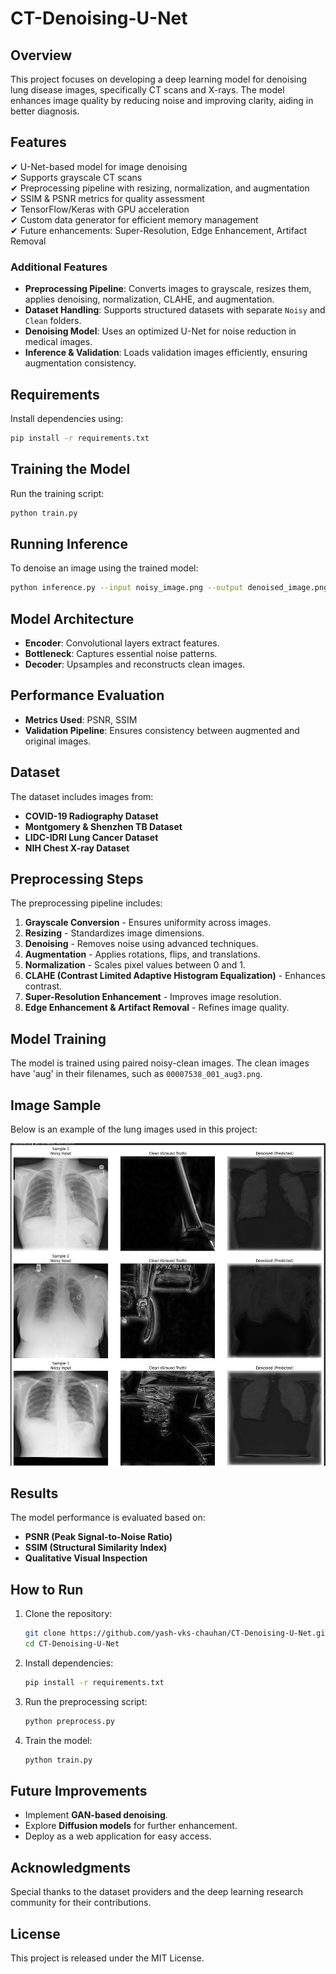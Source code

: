 # CT-Denoising-U-Net

## Overview
This project focuses on developing a deep learning model for denoising lung disease images, specifically CT scans and X-rays. The model enhances image quality by reducing noise and improving clarity, aiding in better diagnosis.

## Features
✔ U-Net-based model for image denoising  
✔ Supports grayscale CT scans  
✔ Preprocessing pipeline with resizing, normalization, and augmentation  
✔ SSIM & PSNR metrics for quality assessment  
✔ TensorFlow/Keras with GPU acceleration  
✔ Custom data generator for efficient memory management  
✔ Future enhancements: Super-Resolution, Edge Enhancement, Artifact Removal  

### Additional Features
- **Preprocessing Pipeline**: Converts images to grayscale, resizes them, applies denoising, normalization, CLAHE, and augmentation.
- **Dataset Handling**: Supports structured datasets with separate `Noisy` and `Clean` folders.
- **Denoising Model**: Uses an optimized U-Net for noise reduction in medical images.
- **Inference & Validation**: Loads validation images efficiently, ensuring augmentation consistency.

## Requirements
Install dependencies using:
```bash
pip install -r requirements.txt
```

## Training the Model
Run the training script:
```bash
python train.py
```

## Running Inference
To denoise an image using the trained model:
```bash
python inference.py --input noisy_image.png --output denoised_image.png
```

## Model Architecture
- **Encoder**: Convolutional layers extract features.
- **Bottleneck**: Captures essential noise patterns.
- **Decoder**: Upsamples and reconstructs clean images.

## Performance Evaluation
- **Metrics Used**: PSNR, SSIM
- **Validation Pipeline**: Ensures consistency between augmented and original images.

## Dataset
The dataset includes images from:
- **COVID-19 Radiography Dataset**
- **Montgomery & Shenzhen TB Dataset**
- **LIDC-IDRI Lung Cancer Dataset**
- **NIH Chest X-ray Dataset**

## Preprocessing Steps
The preprocessing pipeline includes:
1. **Grayscale Conversion** - Ensures uniformity across images.
2. **Resizing** - Standardizes image dimensions.
3. **Denoising** - Removes noise using advanced techniques.
4. **Augmentation** - Applies rotations, flips, and translations.
5. **Normalization** - Scales pixel values between 0 and 1.
6. **CLAHE (Contrast Limited Adaptive Histogram Equalization)** - Enhances contrast.
7. **Super-Resolution Enhancement** - Improves image resolution.
8. **Edge Enhancement & Artifact Removal** - Refines image quality.

## Model Training
The model is trained using paired noisy-clean images. The clean images have 'aug' in their filenames, such as `00007538_001_aug3.png`.

## Image Sample
Below is an example of the lung images used in this project:

![Lung Images](https://raw.githubusercontent.com/yash-vks-chauhan/CT-Denoising-U-Net/main/are/lung_images.png)

## Results
The model performance is evaluated based on:
- **PSNR (Peak Signal-to-Noise Ratio)**
- **SSIM (Structural Similarity Index)**
- **Qualitative Visual Inspection**

## How to Run
1. Clone the repository:
   ```bash
   git clone https://github.com/yash-vks-chauhan/CT-Denoising-U-Net.git
   cd CT-Denoising-U-Net
   ```
2. Install dependencies:
   ```bash
   pip install -r requirements.txt
   ```
3. Run the preprocessing script:
   ```bash
   python preprocess.py
   ```
4. Train the model:
   ```bash
   python train.py
   ```

## Future Improvements
- Implement **GAN-based denoising**.
- Explore **Diffusion models** for further enhancement.
- Deploy as a web application for easy access.

## Acknowledgments
Special thanks to the dataset providers and the deep learning research community for their contributions.

## License
This project is released under the MIT License.




